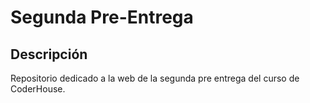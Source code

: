 # Segunda Pre-Entrega

## Descripción

Repositorio dedicado a la web de la segunda pre entrega del curso de CoderHouse.
